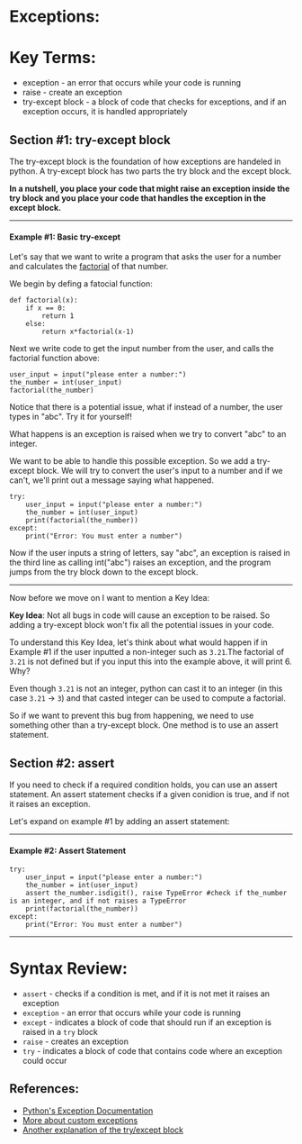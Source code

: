 # Exceptions:

# Key Terms:
* exception - an error that occurs while your code is running
* raise - create an exception
* try-except block - a block of code that checks for exceptions, and if an exception occurs, it is handled appropriately 

## Section #1: try-except block
The try-except block is the foundation of how exceptions are handeled in python. A try-except block has two parts the try block and the except block. 

**In a nutshell, you place your code that might raise an exception inside the try block and you place your code that handles the exception in the except block.**

------------------------------------------------------------------------------------
#### Example #1: Basic try-except
Let's say that we want to write a program that asks the user for a number and calculates the [factorial](https://en.wikipedia.org/wiki/Factorial) of that number.

We begin by defing a fatocial function:
```
def factorial(x):
    if x == 0:
        return 1
    else:
        return x*factorial(x-1)
```

Next we write code to get the input number from the user, and calls the factorial function above:
```
user_input = input("please enter a number:")
the_number = int(user_input)
factorial(the_number)
```

Notice that there is a potential issue, what if instead of a number, the user types in "abc".
Try it for yourself!

What happens is an exception is raised when we try to convert "abc" to an integer.

We want to be able to handle this possible exception. So we add a try-except block. We will try to convert the user's input to a number and if we can't, we'll print out a message saying what happened.
```
try:
    user_input = input("please enter a number:")
    the_number = int(user_input)
    print(factorial(the_number))
except:
    print("Error: You must enter a number")
```

Now if the user inputs a string of letters, say "abc", an exception is raised in the third line as calling int("abc") raises an exception, and the program jumps from the try block down to the except block.

------------------------------------------------------------------------------------

Now before we move on I want to mention a Key Idea:

**Key Idea**: Not all bugs in code will cause an exception to be raised. So adding a try-except block won't fix all the potential issues in your code.

To understand this Key Idea, let's think about what would happen if in Example #1 if the user inputted a non-integer such as `3.21`.The factorial of `3.21` is not defined but if you input this into the example above, it will print 6. Why?


Even though `3.21` is not an integer, python can cast it to an integer (in this case `3.21` -> `3`) and that casted integer can be used to compute a factorial.


So if we want to prevent this bug from happening, we need to use something other than a try-except block. One method is to use an assert statement.



## Section #2: assert
If you need to check if a required condition holds, you can use an assert statement. An assert statement checks if a given conidion is true, and if not it raises an exception.

Let's expand on example #1 by adding an assert statement:

------------------------------------------------------------------------------------
#### Example #2: Assert Statement

```
try:
    user_input = input("please enter a number:")
    the_number = int(user_input)
    assert the_number.isdigit(), raise TypeError #check if the_number is an integer, and if not raises a TypeError
    print(factorial(the_number))
except:
    print("Error: You must enter a number")
```
------------------------------------------------------------------------------------

# Syntax Review:
* `assert` - checks if a condition is met, and if it is not met it raises an exception
* `exception` - an error that occurs while your code is running
* `except` - indicates a block of code that should run if an exception is raised in a `try` block
* `raise` - creates an exception
* `try` - indicates a block of code that contains code where an exception could occur

## References:
* [Python's Exception Documentation](https://docs.python.org/3/tutorial/errors.html)
* [More about custom exceptions](https://www.programiz.com/python-programming/user-defined-exception)
* [Another explanation of the try/except block](https://www.w3schools.com/python/python_try_except.asp)
